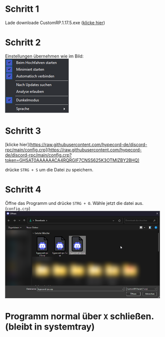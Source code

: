 # Schritt 1
Lade downloade CustomRP.1.17.5.exe ([klicke hier](https://github.com/hypecord-de/discord-rpc/raw/main/CustomRP.1.17.5.exe))

# Schritt 2
Einstellungen übernehmen wie im Bild:<br>
<img src="https://github.com/hypecord-de/discord-rpc/blob/main/image2.png"></img>

# Schritt 3
[klicke hier](https://raw.githubusercontent.com/hypecord-de/discord-rpc/main/config.crp](https://raw.githubusercontent.com/hypecord-de/discord-rpc/main/config.crp?token=GHSAT0AAAAAACA4RQRGIF7CNSS625K3OTMIZBY2BHQ)

drücke `STRG + S` um die Datei zu speichern.

# Schritt 4
Öffne das Programm und drücke `STRG + O`. Wähle jetzt die datei aus. (`config.crp`)<br>
<img src="https://github.com/hypecord-de/discord-rpc/blob/main/image1.png"></img>



# Programm normal über `X` schließen. (bleibt in systemtray)
